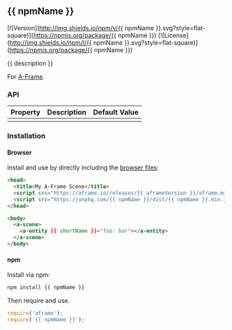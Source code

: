 ## {{ npmName }}

[![Version](http://img.shields.io/npm/v/{{ npmName }}.svg?style=flat-square)](https://npmjs.org/package/{{ npmName }})
[![License](http://img.shields.io/npm/l/{{ npmName }}.svg?style=flat-square)](https://npmjs.org/package/{{ npmName }})

{{ description }}

For [A-Frame](https://aframe.io).

### API

| Property | Description | Default Value |
| -------- | ----------- | ------------- |
|          |             |               |

### Installation

#### Browser

Install and use by directly including the [browser files](dist):

```html
<head>
  <title>My A-Frame Scene</title>
  <script src="https://aframe.io/releases/{{ aframeVersion }}/aframe.min.js"></script>
  <script src="https://unpkg.com/{{ npmName }}/dist/{{ npmName }}.min.js"></script>
</head>

<body>
  <a-scene>
    <a-entity {{ shortName }}="foo: bar"></a-entity>
  </a-scene>
</body>
```

#### npm

Install via npm:

```bash
npm install {{ npmName }}
```

Then require and use.

```js
require('aframe');
require('{{ npmName }}');
```
